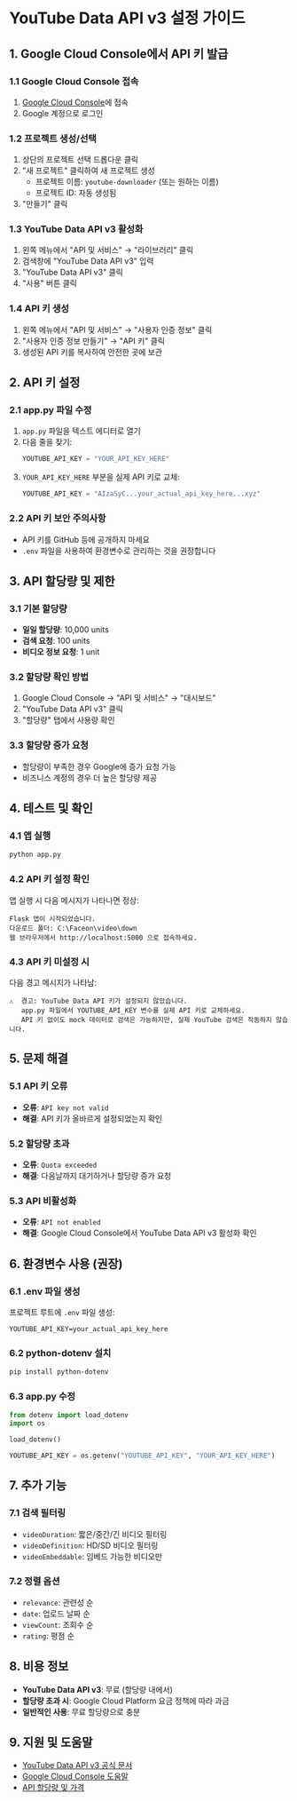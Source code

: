 # YouTube Data API v3 설정 가이드

## 1. Google Cloud Console에서 API 키 발급

### 1.1 Google Cloud Console 접속
1. [Google Cloud Console](https://console.cloud.google.com/)에 접속
2. Google 계정으로 로그인

### 1.2 프로젝트 생성/선택
1. 상단의 프로젝트 선택 드롭다운 클릭
2. "새 프로젝트" 클릭하여 새 프로젝트 생성
   - 프로젝트 이름: `youtube-downloader` (또는 원하는 이름)
   - 프로젝트 ID: 자동 생성됨
3. "만들기" 클릭

### 1.3 YouTube Data API v3 활성화
1. 왼쪽 메뉴에서 "API 및 서비스" → "라이브러리" 클릭
2. 검색창에 "YouTube Data API v3" 입력
3. "YouTube Data API v3" 클릭
4. "사용" 버튼 클릭

### 1.4 API 키 생성
1. 왼쪽 메뉴에서 "API 및 서비스" → "사용자 인증 정보" 클릭
2. "사용자 인증 정보 만들기" → "API 키" 클릭
3. 생성된 API 키를 복사하여 안전한 곳에 보관

## 2. API 키 설정

### 2.1 app.py 파일 수정
1. `app.py` 파일을 텍스트 에디터로 열기
2. 다음 줄을 찾기:
   ```python
   YOUTUBE_API_KEY = "YOUR_API_KEY_HERE"
   ```
3. `YOUR_API_KEY_HERE` 부분을 실제 API 키로 교체:
   ```python
   YOUTUBE_API_KEY = "AIzaSyC...your_actual_api_key_here...xyz"
   ```

### 2.2 API 키 보안 주의사항
- API 키를 GitHub 등에 공개하지 마세요
- `.env` 파일을 사용하여 환경변수로 관리하는 것을 권장합니다

## 3. API 할당량 및 제한

### 3.1 기본 할당량
- **일일 할당량**: 10,000 units
- **검색 요청**: 100 units
- **비디오 정보 요청**: 1 unit

### 3.2 할당량 확인 방법
1. Google Cloud Console → "API 및 서비스" → "대시보드"
2. "YouTube Data API v3" 클릭
3. "할당량" 탭에서 사용량 확인

### 3.3 할당량 증가 요청
- 할당량이 부족한 경우 Google에 증가 요청 가능
- 비즈니스 계정의 경우 더 높은 할당량 제공

## 4. 테스트 및 확인

### 4.1 앱 실행
```bash
python app.py
```

### 4.2 API 키 설정 확인
앱 실행 시 다음 메시지가 나타나면 정상:
```
Flask 앱이 시작되었습니다.
다운로드 폴더: C:\Faceon\video\down
웹 브라우저에서 http://localhost:5000 으로 접속하세요.
```

### 4.3 API 키 미설정 시
다음 경고 메시지가 나타남:
```
⚠️  경고: YouTube Data API 키가 설정되지 않았습니다.
   app.py 파일에서 YOUTUBE_API_KEY 변수를 실제 API 키로 교체하세요.
   API 키 없이도 mock 데이터로 검색은 가능하지만, 실제 YouTube 검색은 작동하지 않습니다.
```

## 5. 문제 해결

### 5.1 API 키 오류
- **오류**: `API key not valid`
- **해결**: API 키가 올바르게 설정되었는지 확인

### 5.2 할당량 초과
- **오류**: `Quota exceeded`
- **해결**: 다음날까지 대기하거나 할당량 증가 요청

### 5.3 API 비활성화
- **오류**: `API not enabled`
- **해결**: Google Cloud Console에서 YouTube Data API v3 활성화 확인

## 6. 환경변수 사용 (권장)

### 6.1 .env 파일 생성
프로젝트 루트에 `.env` 파일 생성:
```
YOUTUBE_API_KEY=your_actual_api_key_here
```

### 6.2 python-dotenv 설치
```bash
pip install python-dotenv
```

### 6.3 app.py 수정
```python
from dotenv import load_dotenv
import os

load_dotenv()

YOUTUBE_API_KEY = os.getenv("YOUTUBE_API_KEY", "YOUR_API_KEY_HERE")
```

## 7. 추가 기능

### 7.1 검색 필터링
- `videoDuration`: 짧은/중간/긴 비디오 필터링
- `videoDefinition`: HD/SD 비디오 필터링
- `videoEmbeddable`: 임베드 가능한 비디오만

### 7.2 정렬 옵션
- `relevance`: 관련성 순
- `date`: 업로드 날짜 순
- `viewCount`: 조회수 순
- `rating`: 평점 순

## 8. 비용 정보

- **YouTube Data API v3**: 무료 (할당량 내에서)
- **할당량 초과 시**: Google Cloud Platform 요금 정책에 따라 과금
- **일반적인 사용**: 무료 할당량으로 충분

## 9. 지원 및 도움말

- [YouTube Data API v3 공식 문서](https://developers.google.com/youtube/v3)
- [Google Cloud Console 도움말](https://cloud.google.com/docs)
- [API 할당량 및 가격](https://developers.google.com/youtube/v3/getting-started#quota)



